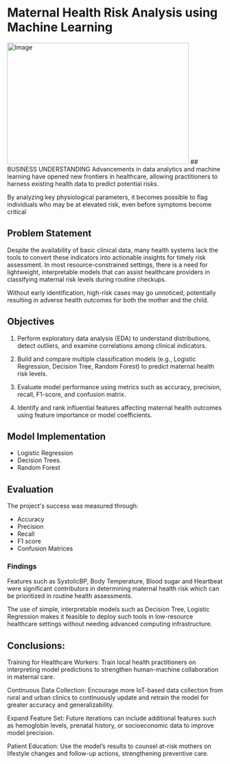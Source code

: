 # Maternal Health Risk Analysis using Machine Learning
<img width="423" height="282" alt="Image" src="https://github.com/user-attachments/assets/a9911c86-a7ec-47d7-a869-c1ef650fd734" />
## BUSINESS UNDERSTANDING
Advancements in data analytics and machine learning have opened new frontiers in healthcare, allowing practitioners to harness existing health data to predict potential risks.

By analyzing key physiological parameters, it becomes possible to flag individuals who may be at elevated risk, even before symptoms become critical

## Problem Statement

Despite the availability of basic clinical data, many health systems lack the tools to convert these indicators into actionable insights for timely risk assessment. In most resource-constrained settings, there is a need for lightweight, interpretable models that can assist healthcare providers in classifying maternal risk levels during routine checkups.

Without early identification, high-risk cases may go unnoticed, potentially resulting in adverse health outcomes for both the mother and the child.


## Objectives

1. Perform exploratory data analysis (EDA) to understand distributions, detect outliers, and examine correlations among clinical indicators.

2. Build and compare multiple classification models (e.g., Logistic Regression, Decision Tree, Random Forest) to predict maternal health risk levels.

3.	Evaluate model performance using metrics such as accuracy, precision, recall, F1-score, and confusion matrix.

4.	Identify and rank influential features affecting maternal health outcomes using feature importance or model coefficients.

## Model Implementation
- Logistic Regression
- Decision Trees.
- Random Forest

## Evaluation
The project's success was measured through:

- Accuracy
- Precision
- Recall
- F1 score
- Confusion Matrices

### Findings
Features such as SystolicBP, Body Temperature, Blood sugar and Heartbeat were significant contributors in determining maternal health risk which can be prioritized in routine health assessments.

The use of simple, interpretable models such as Decision Tree, Logistic Regression makes it feasible to deploy such tools in low-resource healthcare settings without needing advanced computing infrastructure.


## Conclusions:
Training for Healthcare Workers:
Train local health practitioners on interpreting model predictions to strengthen human-machine collaboration in maternal care.

Continuous Data Collection:
Encourage more IoT-based data collection from rural and urban clinics to continuously update and retrain the model for greater accuracy and generalizability.

Expand Feature Set:
Future iterations can include additional features such as hemoglobin levels, prenatal history, or socioeconomic data to improve model precision.

Patient Education:
Use the model’s results to counsel at-risk mothers on lifestyle changes and follow-up actions, strengthening preventive care.
